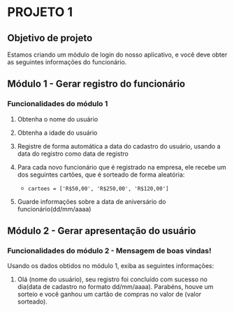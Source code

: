 # PROJETO 1 

## Objetivo de projeto

Estamos criando um módulo de login do nosso aplicativo, e você deve obter as seguintes informações do funcionário.

## Módulo 1 - Gerar registro do funcionário

### Funcionalidades do módulo 1


1. Obtenha o nome do usuário

2. Obtenha a idade do usuário

3. Registre de forma automática a data do cadastro do usuário, usando a data do registro como data de registro

4. Para cada novo funcionário que é registrado na empresa, ele recebe um dos seguintes cartões, que é sorteado de forma aleatória:

   - ``cartoes = ['R$50,00', 'R$250,00', 'R$120,00']``

5. Guarde informações sobre a data de aniversário do funcionário(dd/mm/aaaa)


## Módulo 2 - Gerar apresentação do usuário

### Funcionalidades do módulo 2 - Mensagem de boas vindas!

Usando os dados obtidos no módulo 1, exiba as seguintes informações:

1. Olá (nome do usuário), seu registro foi concluído com sucesso no dia(data de cadastro no formato dd/mm/aaaa).
   Parabéns, houve um sorteio e você ganhou um cartão de compras no valor de (valor sorteado).
